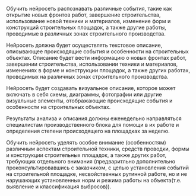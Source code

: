 Обучить нейросеть распознавать различные события, такие как открытие новых фронтов работ, завершение строительства, использование новой техники и материалов, изменение форм и конструкций строительных площадок, а также другие работы, проводимые в различных зонах строительного производства.

Нейросеть должна будет осуществлять текстовое описание, описывающее происходящие события и особенности на строительных объектах. Описание будет вести информацию о новых фронтах работ, завершении строительства, использовании техники и материалов, изменениях в форме и конструкции площадок, а также других работах, проводимых на различных зонах строительного производства.

Нейросеть будет создавать визуальное описание, которое может включать в себя схемы, диаграммы, фотографии или другие визуальные элементы, отображающие происходящие события и особенности на строительных объектах.

Результаты анализа и описания должны еженедельно направляться специалистам производственного блока для помощи в их работе и определения степени происходящего на площадках за неделю.

Обучить нейросеть уделять особое внимание (особенностям) различным аспектам строительной техники, средств проводки, формы и конструкции строительных площадок, а также других работ, требующих отдельного внимания (предваритльно дополнительно проконсультировавшись с заказчиком, с целью установления событий на строительной площадке, несвойственных рутинной работе, но и не нарушающих установленных норм и режима работы на объекта(т.е. выявление и классификация выбросов)).
